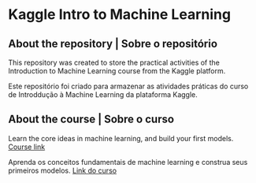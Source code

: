 # Kaggle Intro to Machine Learning
## About the repository | Sobre o repositório
This repository was created to store the practical activities of the Introduction to Machine Learning course from the Kaggle platform.

Este repositório foi criado para armazenar as atividades práticas do curso de Introddução à Machine Learning da plataforma Kaggle.

## About the course | Sobre o curso
Learn the core ideas in machine learning, and build your first models.
[Course link](https://www.kaggle.com/learn/intro-to-machine-learning)

Aprenda os conceitos fundamentais de machine learning e construa seus primeiros modelos.
[Link do curso](https://www.kaggle.com/learn/intro-to-machine-learning)
